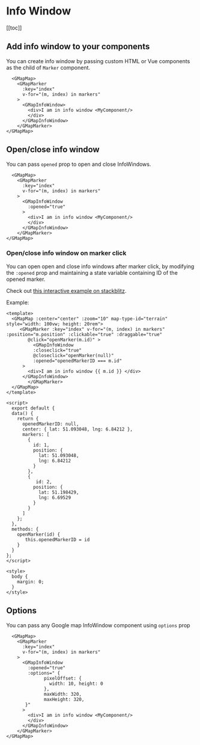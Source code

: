 # Info Window
[[toc]]
## Add info window to your components
You can create info window by passing custom HTML or Vue components as the child of `Marker` component.
```vue
  <GMapMap>
    <GMapMarker
      :key="index"
      v-for="(m, index) in markers"
    >
      <GMapInfoWindow>
        <div>I am in info window <MyComponent/>
        </div>
      </GMapInfoWindow>
    </GMapMarker>
</GMapMap>
```

## Open/close info window
You can pass `opened` prop to open and close InfoWindows.

```vue{7}
  <GMapMap>
    <GMapMarker
      :key="index"
      v-for="(m, index) in markers"
    >
      <GMapInfoWindow
        :opened="true"
      >
        <div>I am in info window <MyComponent/>
        </div>
      </GMapInfoWindow>
    </GMapMarker>
</GMapMap>
```


### Open/close info window on marker click
You can open open and close info windows after marker click, by modifying the `:opened` prop and maintaining a state variable containing ID of the opened marker.


Check out [this interactive example on stackblitz](https://stackblitz.com/edit/vue-google-maps-marker-w4hxvd?file=src/components/ComponentWithMap.vue).

Example:
```vue
<template>
  <GMapMap :center="center" :zoom="10" map-type-id="terrain" style="width: 100vw; height: 20rem">
     <GMapMarker :key="index" v-for="(m, index) in markers" :position="m.position" :clickable="true" :draggable="true"
        @click="openMarker(m.id)" >
          <GMapInfoWindow
          :closeclick="true"
          @closeclick="openMarker(null)"
          :opened="openedMarkerID === m.id"
      >
        <div>I am in info window {{ m.id }} </div>
      </GMapInfoWindow>
        </GMapMarker>
  </GMapMap>
</template>

<script>
  export default {
  data() {
    return {
      openedMarkerID: null,
      center: { lat: 51.093048, lng: 6.84212 },
      markers: [
        {
          id: 1,
          position: {
            lat: 51.093048,
            lng: 6.84212
          }
        },
        {
           id: 2,
          position: {
            lat: 51.198429,
            lng: 6.69529
          }
        }
      ]
    };
  },
  methods: {
    openMarker(id) {
       this.openedMarkerID = id
    }
  }
};
</script>

<style>
  body {
    margin: 0;
  }
</style>
```


## Options
You can pass any Google map InfoWindow component using `options` prop


```vue{8-14}
  <GMapMap>
    <GMapMarker
      :key="index"
      v-for="(m, index) in markers"
    >
      <GMapInfoWindow
        :opened="true"
        :options=" {
              pixelOffset: {
                width: 10, height: 0
              },
              maxWidth: 320,
              maxHeight: 320,
       }"
      >
        <div>I am in info window <MyComponent/>
        </div>
      </GMapInfoWindow>
    </GMapMarker>
</GMapMap>
```
